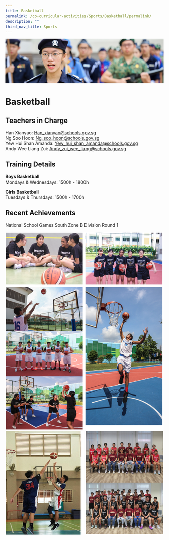 ```yaml
---
title: Basketball
permalink: /co-curricular-activities/Sports/Basketball/permalink/
description: ""
third_nav_title: Sports
---
```

![](/images/CCA.jpg)

Basketball
==========

Teachers in Charge
------------------

Han Xianyao: [Han\_xianyao@schools.gov.sg](mailto:Han_xianyao@schools.gov.sg)  
Ng Soo Hoon: [Ng\_soo\_hoon@schools.gov.sg](mailto:Ng_soo_hoon@schools.gov.sg)  
Yew Hui Shan Amanda: [Yew\_hui\_shan\_amanda@schools.gov.sg](mailto:Yew_hui_shan_amanda@schools.gov.sg)  
Andy Wee Liang Zui: [Andy\_zui\_wee\_liang@schools.gov.sg](mailto:Andy_zui_wee_liang@schools.gov.sg)

Training Details
----------------

**Boys Basketball**  
Mondays & Wednesdays: 1500h - 1800h  
  
**Girls Basketball**  
Tuesdays & Thursdays: 1500h - 1700h  

Recent Achievements
-------------------

National School Games South Zone B Division Round 1

![](/images/bball1.png)
![](/images/bball2.png)